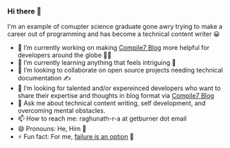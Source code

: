 ### Hi there 👋

I'm an example of comupter science graduate gone awry trying to make a career out of programming and has become a technical content writer 😀 

- 🔭 I’m currently working on making [Compile7 Blog](https://compile7.org/decompile) more helpful for developers around the globe 👨‍💻 
- 🌱 I’m currently learning anything that feels intriguing 🤔
- 👯 I’m looking to collaborate on open source projects needing technical documentation ✍️
- 🤔 I’m looking for talented and/or expereinced developers who want to share their expertise and thoughts in blog format via [Compile7 Blog](https://compile7.org/decompile)
- 💬 Ask me about technical content writing, self development, and overcoming mental obstacles.
- 📫 How to reach me: raghunath-r-a at getburner dot email
- 😄 Pronouns: He, Him 👨
- ⚡ Fun fact: For me, [failure is an option](https://www.penguinrandomhouse.com/books/558430/failure-is-an-option-by-h-jon-benjamin/9781524742188) 🍐
